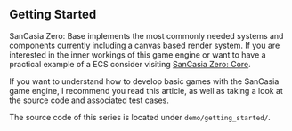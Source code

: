 ## Getting Started
SanCasia Zero: Base implements the most commonly needed systems and components currently including a canvas based render system. If you are interested in the inner workings of this game engine or want to have a practical example of a ECS consider visiting [SanCasia Zero: Core](https://github.com/SanCasia/sancasia_zero-core).

If you want to understand how to develop basic games with the SanCasia game engine,  I recommend you read this article, as well as taking a look at the source code and associated test cases.

The source code of this series is located under `demo/getting_started/`.
